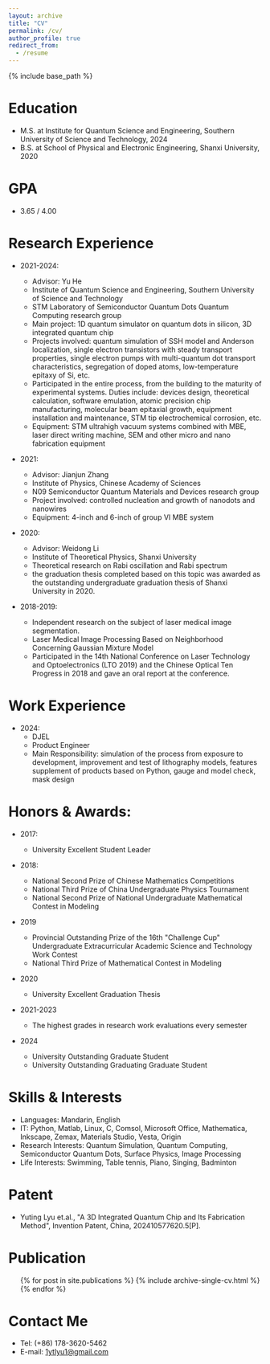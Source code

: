 ```yaml
---
layout: archive
title: "CV"
permalink: /cv/
author_profile: true
redirect_from:
  - /resume
---
```


{% include base_path %}

Education
======
* M.S. at Institute for Quantum Science and Engineering, Southern University of Science and Technology, 2024
* B.S. at School of Physical and Electronic Engineering, Shanxi University, 2020

GPA
======
* 3.65 / 4.00

Research Experience
======
* 2021-2024: 
  * Advisor: Yu He 
  * Institute of Quantum Science and Engineering, Southern University of Science and Technology
  * STM Laboratory of Semiconductor Quantum Dots Quantum Computing research group
  * Main project: 1D quantum simulator on quantum dots in silicon, 3D integrated quantum chip
  * Projects involved: quantum simulation of SSH model and Anderson localization, single electron transistors with steady transport properties, single electron pumps with multi-quantum dot transport characteristics, segregation of doped atoms, low-temperature epitaxy of Si, etc.
  * Participated in the entire process, from the building to the maturity of experimental systems. Duties include: devices design, theoretical calculation, software emulation, atomic precision chip manufacturing, molecular beam epitaxial growth, equipment installation and maintenance, STM tip electrochemical corrosion, etc.
  * Equipment: STM ultrahigh vacuum systems combined with MBE, laser direct writing machine, SEM and other micro and nano fabrication equipment

* 2021: 
  * Advisor: Jianjun Zhang
  * Institute of Physics, Chinese Academy of Sciences
  * N09 Semiconductor Quantum Materials and Devices research group
  * Project involved: controlled nucleation and growth of nanodots and nanowires
  * Equipment: 4-inch and 6-inch of group VI MBE system

* 2020:
  * Advisor: Weidong Li
  * Institute of Theoretical Physics, Shanxi University
  * Theoretical research on Rabi oscillation and Rabi spectrum
  * the graduation thesis completed based on this topic was awarded as the outstanding undergraduate graduation thesis of Shanxi University in 2020.
    
* 2018-2019:
  * Independent research on the subject of laser medical image segmentation.
  * Laser Medical Image Processing Based on Neighborhood Concerning Gaussian Mixture Model
  * Participated in the 14th National Conference on Laser Technology and Optoelectronics (LTO 2019) and the Chinese Optical Ten Progress in 2018 and gave an oral report at the conference.

Work Experience
======
* 2024:
  * DJEL
  * Product Engineer
  * Main Responsibility: simulation of the process from exposure to development, improvement and test of lithography models, features supplement of products based on Python, gauge and model check, mask design

Honors & Awards:
======
* 2017:
  * University Excellent Student Leader
   
* 2018:
  * National Second Prize of Chinese Mathematics Competitions 
  * National Third Prize of China Undergraduate Physics Tournament 
  * National Second Prize of National Undergraduate Mathematical Contest in Modeling
    
* 2019
  * Provincial Outstanding Prize of the 16th "Challenge Cup" Undergraduate Extracurricular Academic Science and Technology Work Contest
  * National Third Prize of Mathematical Contest in Modeling
    
* 2020
  * University Excellent Graduation Thesis
    
* 2021-2023
  * The highest grades in research work evaluations every semester
 
* 2024
  * University Outstanding Graduate Student
  * University Outstanding Graduating Graduate Student


Skills & Interests
======
* Languages: Mandarin, English
* IT: Python, Matlab, Linux, C, Comsol, Microsoft Office, Mathematica, Inkscape, Zemax, Materials Studio, Vesta, Origin
* Research Interests: Quantum Simulation, Quantum Computing, Semiconductor Quantum Dots, Surface Physics, Image Processing
* Life Interests: Swimming, Table tennis, Piano, Singing, Badminton

Patent
======
* Yuting Lyu et.al., "A 3D Integrated Quantum Chip and Its Fabrication Method", Invention Patent, China, 202410577620.5[P].
    
Publication
======
  <ul>{% for post in site.publications %}
    {% include archive-single-cv.html %}
  {% endfor %}</ul>

  
Contact Me
======
* Tel: (+86) 178-3620-5462 
* E-mail: 1ytlyu1@gmail.com

